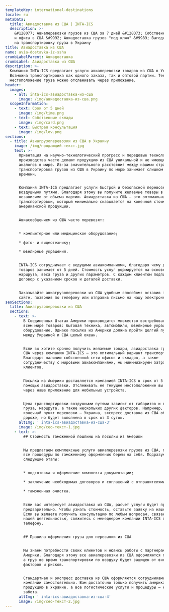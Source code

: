 ```yaml
---
templateKey: international-destinations
locale: ru
metaData:
  title: Авиадоставка из США | INTA-ICS
  description: >-
    &#128077; Авиаперевозки грузов из США за 7 дней &#128073; Собственные склады
    и офисы в США &#9992; Авиадоставка грузов "под ключ" &#9989; Выгодная цена
    на транспортировку груза в Украину
title: Авиадоставка из США
name: avia-dostavka-iz-ssha
crumbLabelParent: Авиадоставка
crumbLabel: Авиадоставка из США
description: >-
  Компания INTA-ICS предлагает услуги авиаперевозки товаров из США в Украину.
  Возможна транспортировка как одного заказа, так и оптовой партии. Текущее
  местоположение груза можно отслеживать через приложение.
header:
  images:
    - alt: inta-ics-авиадоставка-из-сша
      image: /img/авиадоставка-из-сша.png
  scopeInformation:
    - text: Срок от 5 дней
      image: /img/time.png
    - text: Собственные склады
      image: /img/card.png
    - text: Быстрая консультация
      image: /img/lov.png
sections:
  - title: Авиагрузоперевозки из США в Украину
    image: /img/продающий-текст.jpg
    text: >-
      Ориентация на научно-технологический прогресс и передовые технологии
      производства часто делают продукцию из США уникальной и не имеющей
      аналогов в мире. Из-за значительного расстояния между нашими странами,
      транспортировка грузов из США в Украину по морю занимает слишком много
      времени.


      Компания INTA-ICS предлагает услуги быстрой и безопасной перевозки грузов
      воздушными путями. Благодаря этому вы получите желаемые товары в срок,
      независимо от объема партии. Авиадоставка из США — это оптимальный вариант
      транспортировки, который минимально сказывается на конечной стоимости
      американской продукции.


      Авиасообщением из США часто перевозят:


      * компьютерное или медицинское оборудование;

      * фото- и видеотехнику;

      * ювелирные украшения.


      INTA-ICS сотрудничает с ведущими авиакомпаниями, благодаря чему доставка
      товаров занимает от 5 дней. Стоимость услуг формируется на основе
      маршрута, веса груза и других параметров. С каждым клиентом подписывается
      договор с указанием сроков и деталей доставки.


      Заказывайте авиагрузоперевозки из США удобным способом: оставив заявку на
      сайте, позвонив по телефону или отправив письмо на нашу электронную почту.
seoSections:
  title: Авиагрузоперевозки из США
  sections:
    - text: >-
        В Соединенных Штатах Америки производится множество востребованных во
        всем мире товаров: бытовая техника, автомобили, ювелирные украшения,
        оборудование. Однако посылка из Америки должна пройти долгий путь, ведь
        между Украиной и США целый океан.


        Если вы хотите срочно получить желаемые товары, авиадоставка грузов из
        США через компанию INTA-ICS — это оптимальный вариант транспортировки.
        Благодаря наличию собственной сети офисов и складов, а также
        сотрудничеству с мировыми авиакомпаниями, мы минимизируем затраты
        клиентов.


        Посылка из Америки доставляется компанией INTA-ICS в срок от 5 дней с
        помощью авиадоставки. Отслеживать ее текущее местоположение вы можете
        через наше приложение для мобильных устройств.


        Цена транспортировки воздушными путями зависит от габаритов и веса
        груза, маршрута, а также нескольких других факторов. Например, если
        конечный пункт перевозки — Украина, экспресс доставка из США обойдется
        дороже, но будет выполнена в срок от 3 суток.
      altImg: ' inta-ics-авиадоставка-из-сша-3'
      image: /img/сео-текст-1.jpg
    - text: >-
        ## Стоимость таможенной пошлины на посылки из Америки


        Мы предлагаем комплексные услуги авиаперевозки грузов из США, поэтому
        все процедуры по таможенному оформлению берем на себя. Подразумеваются
        следующие этапы:


        * подготовка и оформление комплекта документации;

        * заключение необходимых договоров и соглашений с отправителями товаров

        * таможенная очистка.


        Если вас интересует авиадоставка из США, расчет услуги будет произведен
        предварительно. Чтобы узнать стоимость, оставьте заявку на нашем сайте.
        Если вы желаете получить консультацию по любым вопросам, связанным с
        нашей деятельностью, свяжитесь с менеджером компании INTA-ICS по
        телефону.


        ## Правила оформления груза для пересылки из США


        Мы знаем потребности своих клиентов и нюансы работы с партнерами из
        Америки. Благодаря этому все авиаперевозки из США оформляются правильно,
        а груз во время транспортировки по воздуху будет защищен от внешних
        факторов и рисков.


        Стандартная и экспресс доставка из США оформляются сотрудниками нашей
        компании самостоятельно. Вам достаточно только получить американскую
        продукцию в Украине, а все логистические услуги и процедуры — наша
        забота.
      altImg: ' inta-ics-авиадоставка-из-сша-4'
      image: /img/сео-текст-2.jpg
---
```

